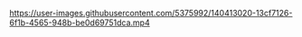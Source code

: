

https://user-images.githubusercontent.com/5375992/140413020-13cf7126-6f1b-4565-948b-be0d69751dca.mp4


